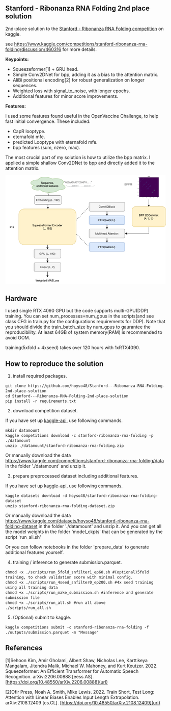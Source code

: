 ## Stanford - Ribonanza RNA Folding 2nd place solution

2nd-place solution to the [Stanford - Ribonanza RNA Folding competition](https://www.kaggle.com/competitions/stanford-ribonanza-rna-folding) on kaggle. 

see https://www.kaggle.com/competitions/stanford-ribonanza-rna-folding/discussion/460316 for more details.

**Keypoints:**

- Squeezeformer[1] + GRU head.
- Simple Conv2DNet for bpp, adding it as a bias to the attention matrix.
- AliBi positional encoding[2] for robust generalization on longer sequences.
- Weighted loss with signal_to_noise, with longer epochs.
- Additional features for minor score improvements.

**Features:**

I used some features found useful in the OpenVaccine Challenge, to help fast initial convergence. These included:

- CapR looptype.
- eternafold mfe.
- predicted Looptype with eternafold mfe.
- bpp features (sum, nzero, max).

The most crucial part of my solution is how to utilize the bpp matrix. I applied a simple shallow Conv2DNet to bpp and directly added it to the attention matrix.

![](model_architecture.png)

## Hardware
I used single RTX 4090 GPU but the code supports multi-GPU(DDP) training. You can set num_processes=num_gpus in the scripts(and see class CFG in train.py for the configurations requirements for DDP). Note that you should divide the train_batch_size by num_gpus to gaurantee the reproducibility.
At least 64GB of system memory(RAM) is recommended to avoid OOM.

training(5xfold + 4xseed) takes over 120 hours with 1xRTX4090. 


## How to reproduce the solution
1. install required packages.
```
git clone https://github.com/hoyso48/Stanford---Ribonanza-RNA-Folding-2nd-place-solution
cd Stanford---Ribonanza-RNA-Folding-2nd-place-solution
pip install -r requirements.txt
```
2. download competition dataset.

If you have set up [kaggle-api](https://github.com/Kaggle/kaggle-api), use following commands.
```
mkdir datamount
kaggle competitions download -c stanford-ribonanza-rna-folding -p ./datamount
unzip ./datamount/stanford-ribonanza-rna-folding.zip 
```
Or manually download the data https://www.kaggle.com/competitions/stanford-ribonanza-rna-folding/data in the folder './datamount' and unzip it.

3. prepare preprocessed dataset including additional features.

If you have set up [kaggle-api](https://github.com/Kaggle/kaggle-api), use following commands.
```
kaggle datasets download -d hoyso48/stanford-ribonanza-rna-folding-dataset
unzip stanford-ribonanza-rna-folding-dataset.zip 
```

Or manually download  the data https://www.kaggle.com/datasets/hoyso48/stanford-ribonanza-rna-folding-dataset in the folder './datamount' and unzip it.
And you can get all the model weights in the folder 'model_ckpts' that can be generated by the script 'run_all.sh'

Or you can follow notebooks in the folder 'prepare_data' to generate additional features yourself.

4. training / inference to generate submission.parquet.
```
chmod +x ./scripts/run_5fold_snfilter1_ep60.sh #(optional)5fold training, to check validation score with minimal config.
chmod +x ./scripts/run_4seed_snfilter0_ep200.sh #4x seed training using all training data
chmod +x ./scripts/run_make_submission.sh #inference and generate submission file
chmod +x ./scripts/run_all.sh #run all above
./scripts/run_all.sh
```

5. (Optional) submit to kaggle.
```
kaggle competitions submit -c stanford-ribonanza-rna-folding -f ./outputs/submission.parquet -m "Message"
```
## References
[1]Sehoon Kim, Amir Gholami, Albert Shaw, Nicholas Lee, Karttikeya Mangalam, Jitendra Malik, Michael W. Mahoney, and Kurt Keutzer. 2022. Squeezeformer: An Efficient Transformer for Automatic Speech Recognition. arXiv:2206.00888 [eess.AS]. [https://doi.org/10.48550/arXiv.2206.00888](url)

[2]Ofir Press, Noah A. Smith, Mike Lewis. 2022. Train Short, Test Long: Attention with Linear Biases Enables Input Length Extrapolation. arXiv:2108.12409 [cs.CL]. [https://doi.org/10.48550/arXiv.2108.12409](url)
